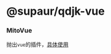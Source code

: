 # @supaur/qdjk-vue

### MitoVue
抛出`vue`的插件，[具体使用](https://github.com/clouDr-f2e/mitojs/blob/master/docs/guide.md#vue)
